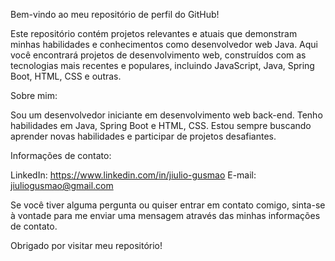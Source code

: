 Bem-vindo ao meu repositório de perfil do GitHub!

Este repositório contém projetos relevantes e atuais que demonstram minhas habilidades e conhecimentos como desenvolvedor web Java. Aqui você encontrará projetos de desenvolvimento web, construídos com as tecnologias mais recentes e populares, incluindo JavaScript, Java, Spring Boot, HTML, CSS e outras.

<!--Projetos: -->

Sobre mim:

Sou um desenvolvedor iniciante em desenvolvimento web back-end. Tenho habilidades em Java, Spring Boot e HTML, CSS. Estou sempre buscando aprender novas habilidades e participar de projetos desafiantes.

Informações de contato:

LinkedIn: https://www.linkedin.com/in/jiulio-gusmao
E-mail: jiuliogusmao@gmail.com

Se você tiver alguma pergunta ou quiser entrar em contato comigo, 
sinta-se à vontade para me enviar uma mensagem através das minhas 
informações de contato.

Obrigado por visitar meu repositório!

<!--
**jiuliogusmao/jiuliogusmao** is a ✨ _special_ ✨ repository because its `README.md` (this file) appears on your GitHub profile.

Here are some ideas to get you started:

- 🔭 I’m currently working on ...
- 🌱 I’m currently learning ...
- 👯 I’m looking to collaborate on ...
- 🤔 I’m looking for help with ...
- 💬 Ask me about ...
- 📫 How to reach me: ...
- 😄 Pronouns: ...
- ⚡ Fun fact: ...
-->
